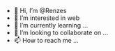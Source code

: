 - 👋 Hi, I’m @Renzes
- 👀 I’m interested in web
- 🌱 I’m currently learning ...
- 💞️ I’m looking to collaborate on ...
- 📫 How to reach me ...

<!---
Renzes/Renzes is a ✨ special ✨ repository because its `README.md` (this file) appears on your GitHub profile.
You can click the Preview link to take a look at your changes.
--->
